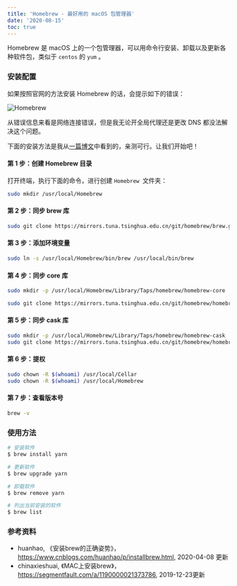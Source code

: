 ```yaml
---
title: 'Homebrew - 最好用的 macOS 包管理器'
date: '2020-08-15'
toc: true
---
```


Homebrew 是 macOS 上的一个包管理器，可以用命令行安装、卸载以及更新各种软件包，类似于 `centos` 的 `yum` 。

<!--more-->

### 安装配置

如果按照官网的方法安装 Homebrew 的话，会提示如下的错误：

![Homebrew](../../images/img_01.png)

从错误信息来看是网络连接错误，但是我无论开全局代理还是更改 DNS 都没法解决这个问题。

下面的安装方法是我从[一篇博文](https://www.cnblogs.com/huanhao/p/installbrew.html)中看到的，亲测可行。让我们开始吧！

#### 第 1 步：创建 Homebrew 目录

打开终端，执行下面的命令，进行创建 `Homebrew `文件夹：

```bash
sudo mkdir /usr/local/Homebrew
```

#### 第 2 步：同步 brew 库

```bash
sudo git clone https://mirrors.tuna.tsinghua.edu.cn/git/homebrew/brew.git /usr/local/Homebrew
```

#### 第 3 步：添加环境变量

```bash
sudo ln -s /usr/local/Homebrew/bin/brew /usr/local/bin/brew
```

#### 第 4 步：同步 core 库

```bash
sudo mkdir -p /usr/local/Homebrew/Library/Taps/homebrew/homebrew-core

sudo git clone https://mirrors.tuna.tsinghua.edu.cn/git/homebrew/homebrew-core.git /usr/local/Homebrew/Library/Taps/homebrew/homebrew-core
```

#### 第 5 步：同步 cask 库

```bash
sudo mkdir -p /usr/local/Homebrew/Library/Taps/homebrew/homebrew-cask
sudo git clone https://mirrors.tuna.tsinghua.edu.cn/git/homebrew/homebrew-cask.git /usr/local/Homebrew/Library/Taps/homebrew/homebrew-cask
```

#### 第 6 步：提权

```bash
sudo chown -R $(whoami) /usr/local/Cellar
sudo chown -R $(whoami) /usr/local/Homebrew
```

#### 第 7 步：查看版本号

```bash
brew -v
```

### 使用方法

```bash
# 安装软件
$ brew install yarn

# 更新软件
$ brew upgrade yarn

# 卸载软件
$ brew remove yarn

# 列出当前安装的软件
$ brew list
```

### 参考资料

- huanhao, 《安装brew的正确姿势》，https://www.cnblogs.com/huanhao/p/installbrew.html, 2020-04-08 更新
- chinaxieshuai, 《MAC上安装brew》，https://segmentfault.com/a/1190000021373786, 2019-12-23更新

